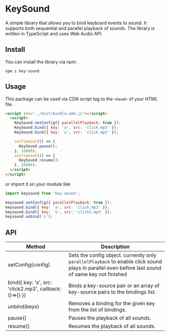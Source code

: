 # KeySound

A simple library that allows you to bind keyboard events to sound. It supports both sequential and parallel playback of sounds. The library is written in TypeScript and uses Web Audio API.

## Install

You can install the library via npm:

```
npm i key-sound
```

## Usage

This package can be used via CDN script tag to the `<head>` of your HTML file.

```html
<script src="../dist/bundle.umd.js"></script>
  <script>
    KeySound.setConfig({ parallelPlayback: true });
    KeySound.bind({ key: 'a', src: 'click.mp3' });
    KeySound.bind({ key: 's', src: 'click.mp3' });

    setTimeout(() => {
      KeySound.pause();
    }, 10000);
    setTimeout(() => {
      KeySound.resume();
    }, 20000);
  </script>
</script>
```

or import it on your module like

```js
import keysound from 'key-sound';

keysound.setConfig({ parallelPlayback: true });
keysound.bind({ key: 'a', src: 'click.mp3' });
keysound.bind({ key: 's', src: 'click2.mp3' });
keysound.unbind('s');
```

## API

| Method                                                  | Description                                                                                                                                       |
| ------------------------------------------------------- | ------------------------------------------------------------------------------------------------------------------------------------------------- |
| setConfig(config)                                       | Sets the config object. currently only `parallelPlayback` to enable click sound plays in parallel even before last sound of same key not finished |
| bind({ key: 's', src: 'click2.mp3', callback: ()=>{} }) | Binds a key-source pair or an array of key-source pairs to the bindings list.                                                                     |
| unbind(keys)                                            | Removes a binding for the given key from the list of bindings.                                                                                    |
| pause()                                                 | Pauses the playback of all sounds.                                                                                                                |
| resume()                                                | Resumes the playback of all sounds.                                                                                                               |
